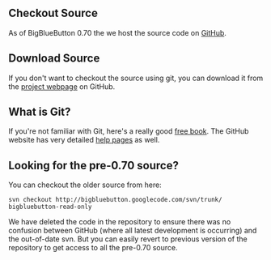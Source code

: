 ## Checkout Source ##
As of BigBlueButton 0.70 the we host the source code on [GitHub](https://github.com/bigbluebutton).

## Download Source ##
If you don't want to checkout the source using git, you can download it from the [project webpage](http://github.com/bigbluebutton/bigbluebutton) on GitHub.

## What is Git? ##
If you're not familiar with Git, here's a really good [free book](http://progit.org/book/). The GitHub website has very detailed [help pages](http://help.github.com/) as well.

## Looking for the pre-0.70 source? ##
You can checkout the older source from here:

```
svn checkout http://bigbluebutton.googlecode.com/svn/trunk/ bigbluebutton-read-only
```

We have deleted the code in the repository to ensure there was no confusion between GitHub (where all latest development is occurring) and the out-of-date svn.  But you can easily revert to previous version of the repository to get access to all the pre-0.70 source.